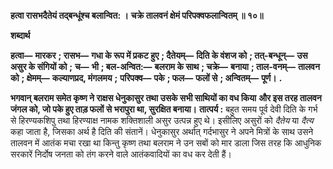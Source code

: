 **हत्वा रासभदैतेयं तद्बन्धूंश्च बलान्वित: ।** **चक्रे तालवनं क्षेमं परिपक्वफलान्वितम् ॥ १०॥** 

**शब्दार्थ** 

**हत्वा—** **मारकर** **; रासभ—** **गधा के रूप में प्रकट हुए** **; दैतेयम्—** **दिति के वंशज को** **; तत्-बन्धून्—** **उस असुर के संगियों को** **;** **च—** **भी** **; बल-अन्वित:—** **बलराम के साथ** **; चक्रे—** **बनाया** **; ताल-वनम्—** **तालवन को** **; क्षेमम्—** **कल्याणप्रद, मंगलमय** **;** **परिपक्व—** **पके** **; फल—** **फलों से** **; अन्वितम्—** **पूर्ण।** **.** 

**भगवान् बलराम समेत कृष्ण ने राक्षस धेनुकासुर तथा उसके सभी साथियों का वध किया** **और इस तरह तालवन जंगल को, जो पके हुए ताड़ फलों से भरापुरा था, सुरक्षित बनाया।** **तात्पर्य :** बहुत समय पूर्व देवी दिति के गर्भ से हिरण्यकशिपु तथा हिरण्याक्ष नामक शक्तिशाली असुर उत्पन्न हुए थे। इसीलिए असुरों को *दैतेय* या *दैत्य* कहा जाता है, जिसका अर्थ है दिति की संतानें। धेनुकासुर अर्थात् गर्दभासुर ने अपने मित्रों के साथ उसने तालवन में आतंक मचा रखा था किन्तु कृष्ण तथा बलराम ने उन सबों को मार डाला जिस तरह कि आधुनिक सरकारें निर्दोष जनता को तंग करने वाले आतंकवादियों का वध कर देती हैं।  